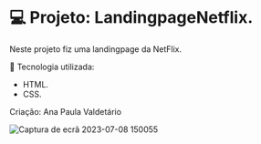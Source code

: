 # 💻 Projeto: LandingpageNetflix.
Neste projeto fiz uma landingpage da NetFlix.

🚀  Tecnologia utilizada:
- HTML.
- CSS.
 
Criação: Ana Paula Valdetário

![Captura de ecrã 2023-07-08 150055](https://github.com/anapaulavaldetario/LandingpageNetflix/assets/102619370/6a6cc205-6ca4-4b69-b53b-8ffb072e3853)


